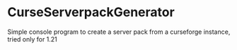 # CurseServerpackGenerator
 Simple console program to create a server pack from a curseforge instance, tried only for 1.21
